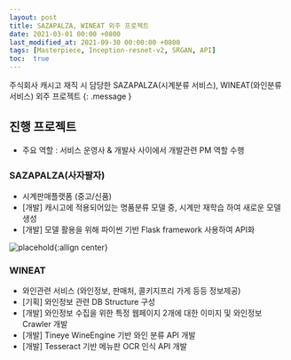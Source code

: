 ```yaml
---
layout: post
title: SAZAPALZA, WINEAT 외주 프로젝트
date: 2021-03-01 00:00 +0800
last_modified_at: 2021-09-30 00:00:00 +0800
tags: [Masterpiece, Inception-resnet-v2, SRGAN, API]
toc:  true
---
```

주식회사 캐시고 재직 시 담당한 SAZAPALZA(시계분류 서비스), WINEAT(와인분류 서비스) 외주 프로젝트
{: .message }

## 진행 프로젝트
- 주요 역할 : 서비스 운영사 & 개발사 사이에서 개발관련 PM 역할 수행

### SAZAPALZA(사자팔자)
- 시계판매플랫폼 (중고/신품)
- [개발] 캐시고에 적용되어있는 명품분류 모델 중, 시계만 재학습 하여 새로운 모델 생성
- [개발] 모델 활용을 위해 파이썬 기반 Flask framework 사용하여 API화

![placehold](https://user-images.githubusercontent.com/82125326/142086037-1fc72d1f-13b3-40ee-a7cd-9c6974342887.png){:allign center}

### WINEAT
- 와인관련 서비스 (와인정보, 판매처, 콜키지프리 가게 등등 정보제공)
- [기획] 와인정보 관련 DB Structure 구성
- [개발] 와인정보 수집을 위한 특정 웹페이지 2개에 대한 이미지 및 와인정보 Crawler 개발 
- [개발] Tineye WineEngine 기반 와인 분류 API 개발
- [개발] Tesseract 기반 메뉴판 OCR 인식 API 개발
